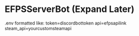 # EFPSServerBot (Expand Later)

.env formatted like:
token=discordbottoken
api=efpsapilink
steam_api=yourcustomsteamapi
